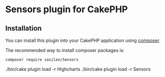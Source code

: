 # Sensors plugin for CakePHP

## Installation

You can install this plugin into your CakePHP application using [composer](http://getcomposer.org).

The recommended way to install composer packages is:

```
composer require sasilen/Sensors
```

./bin/cake plugin load -r Highcharts
./bin/cake plugin load -r Sensors
